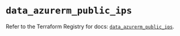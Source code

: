 # `data_azurerm_public_ips`

Refer to the Terraform Registry for docs: [`data_azurerm_public_ips`](https://registry.terraform.io/providers/hashicorp/azurerm/4.35.0/docs/data-sources/public_ips).
